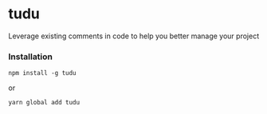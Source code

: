 # tudu
Leverage existing comments in code to help you better manage your project

### Installation
```
npm install -g tudu
```
or
```
yarn global add tudu
```
